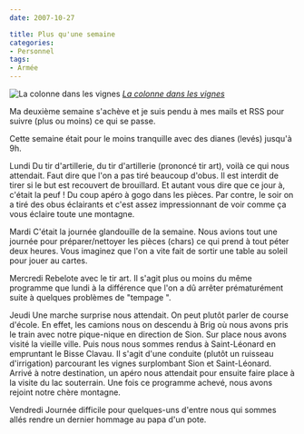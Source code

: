 ```yaml
---
date: 2007-10-27

title: Plus qu'une semaine
categories:
- Personnel
tags:
- Armée
---
```

 <img src="https://farm3.static.flickr.com/2248/1762482912_2688b81d9b.jpg" alt="La colonne dans les vignes" />
<em><a href="https://www.flickr.com/photos/alienlebarge/1762482912/" title="photo sharing">La colonne dans les vignes</a></em>

Ma deuxième semaine s'achève et je suis pendu à mes mails et RSS pour suivre (plus ou moins) ce qui se passe.

Cette semaine était pour le moins tranquille avec des dianes (levés) jusqu'à 9h.

<!--more-->

Lundi
Du tir d'artillerie, du tir d'artillerie (prononcé tir art), voilà ce qui nous attendait. Faut dire que l'on a pas tiré beaucoup d'obus. Il est interdit de tirer si le but est recouvert de brouillard. Et autant vous dire que ce jour à, c'était la peuf ! Du coup apéro à gogo dans les pièces.
Par contre, le soir on a tiré des obus éclairants et c'est assez impressionnant de voir comme ça vous éclaire toute une montagne.

Mardi
C'était la journée glandouille de la semaine. Nous avions tout une journée pour préparer/nettoyer les pièces (chars) ce qui prend à tout péter deux heures.
Vous imaginez que l'on a vite fait de sortir une table au soleil pour jouer au cartes.

Mercredi
Rebelote avec le tir art. Il s'agit plus ou moins du même programme que lundi à la différence que l'on a dû arrêter prématurément suite à quelques problèmes de "tempage ".

Jeudi
Une marche surprise nous attendait. On peut plutôt parler de course d'école. En effet, les camions nous on descendu à Brig où nous avons pris le train avec notre pique-nique en direction de Sion. Sur place nous avons visité la vieille ville. Puis nous nous sommes rendus à Saint-Léonard en empruntant le Bisse Clavau. Il s'agit d'une conduite (plutôt un ruisseau d'irrigation) parcourant les vignes surplombant Sion et Saint-Léonard. Arrivé à notre destination, un apéro nous attendait pour ensuite faire place à la visite du lac souterrain.
Une fois ce programme achevé, nous avons rejoint notre chère montagne.

Vendredi
Journée difficile pour quelques-uns d'entre nous qui sommes allés rendre un dernier hommage au papa d'un pote.
